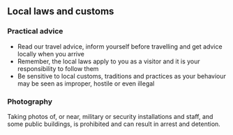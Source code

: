 ## Local laws and customs

### **Practical advice**

* Read our travel advice, inform yourself before travelling and get advice locally when you arrive
* Remember, the local laws apply to you as a visitor and it is your responsibility to follow them
* Be sensitive to local customs, traditions and practices as your behaviour may be seen as improper, hostile or even illegal

### **Photography**

Taking photos of, or near, military or security installations and staff, and some public buildings, is prohibited and can result in arrest and detention.